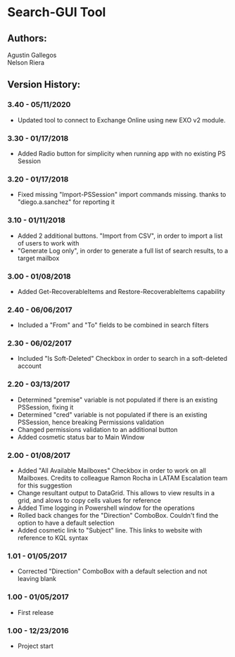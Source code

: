 ﻿# Search-GUI Tool

## Authors:  
Agustin Gallegos  
Nelson Riera  

## Version History:
### 3.40 - 05/11/2020
 - Updated tool to connect to Exchange Online using new EXO v2 module.
### 3.30 - 01/17/2018
 - Added Radio button for simplicity when running app with no existing PS Session
### 3.20 - 01/17/2018
 - Fixed missing "Import-PSSession" import commands missing. thanks to "diego.a.sanchez" for reporting it
### 3.10 - 01/11/2018
 - Added 2 additional buttons. "Import from CSV", in order to import a list of users to work with
 - "Generate Log only", in order to generate a full list of search results, to a target mailbox
### 3.00 - 01/08/2018
 - Added Get-RecoverableItems and Restore-RecoverableItems capability
### 2.40 - 06/06/2017
 - Included a "From" and "To" fields to be combined in search filters
### 2.30 - 06/02/2017
 - Included "Is Soft-Deleted" Checkbox in order to search in a soft-deleted account
### 2.20 - 03/13/2017
 - Determined "premise" variable is not populated if there is an existing PSSession, fixing it
 - Determined "cred" variable is not populated if there is an existing PSSession, hence breaking Permissions validation
 - Changed permissions validation to an additional button
 - Added cosmetic status bar to Main Window
### 2.00 - 01/08/2017
 - Added "All Available Mailboxes" Checkbox in order to work on all Mailboxes. Credits to colleague Ramon Rocha in LATAM Escalation team for this suggestion
 - Change resultant output to DataGrid. This allows to view results in a grid, and alows to copy cells values for reference
 - Added Time logging in Powershell window for the operations
 - Rolled back changes for the "Direction" ComboBox. Couldn't find the option to have a default selection
 - Added cosmetic link to "Subject" line. This links to website with reference to KQL syntax
### 1.01 - 01/05/2017
 - Corrected "Direction" ComboBox with a default selection and not leaving blank
### 1.00 - 01/05/2017
 - First release
### 1.00 - 12/23/2016
 - Project start